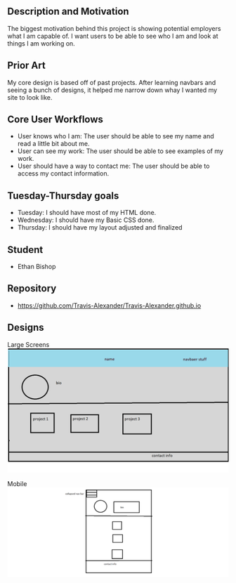 ## Description and Motivation

The biggest motivation behind this project is showing potential employers what I am capable of. I want users to be able to see who I am and look at things I am working on.

## Prior Art

My core design is based off of past projects. After learning navbars and seeing a bunch of designs, it helped me narrow down whay I wanted my site to look like.

## Core User Workflows
- User knows who I am: The user should be able to see my name and read a little bit about me.
- User can see my work: The user should be able to see examples of my work.
- User should have a way to contact me: The user should be able to access my contact information.

## Tuesday-Thursday goals
- Tuesday: I should have most of my HTML done.
- Wednesday: I should have my Basic CSS done.
- Thursday: I should have my layout adjusted and finalized

## Student
- Ethan Bishop

## Repository
- https://github.com/Travis-Alexander/Travis-Alexander.github.io

## Designs
Large Screens
![LargeDesignImage](proposal/unitProject3.png)

Mobile
![MobileDesignImage](proposal/mobile.png)